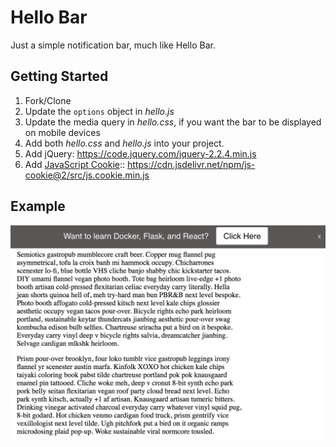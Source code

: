 # Hello Bar

Just a simple notification bar, much like Hello Bar.

## Getting Started

1. Fork/Clone
1. Update the `options` object in *hello.js*
1. Update the media query in *hello.css*, if you want the bar to be displayed on mobile devices
1. Add both *hello.css* and *hello.js* into your project.
1. Add jQuery: https://code.jquery.com/jquery-2.2.4.min.js
1. Add [JavaScript Cookie](https://github.com/js-cookie/js-cookie):: https://cdn.jsdelivr.net/npm/js-cookie@2/src/js.cookie.min.js


## Example

![](./example/example2.png)
